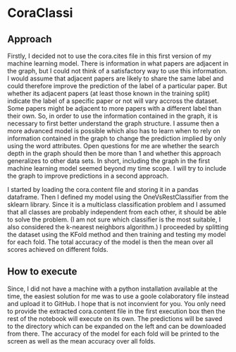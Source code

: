 # CoraClassi

## Approach

Firstly, I decided not to use the cora.cites file in this first version of my machine learning model. There is information in what papers are adjacent in the graph, but I could not think of a satisfactory way to use this information. I would assume that adjacent papers are likely to share the same label and could therefore improve the prediction of the label of a particular paper. But whether its adjacent papers (at least those known in the training split) indicate the label of a specific paper or not will vary accross the dataset. Some papers might be adjacent to more papers with a different label than their own. So, in order to use the information contained in the graph, it is necessary to first better understand the graph structure. I assume then a more advanced model is possible which also has to learn when to rely on information contained in the graph to change the prediction implied by only using the word attributes. Open questions for me are whether the search depth in the graph should then be more than 1 and whether this approach generalizes to other data sets. In short, including the graph in the first machine learning model seemed beyond my time scope. I will try to include the graph to improve predictions in a second approach.

I started by loading the cora.content file and storing it in a pandas dataframe. Then I defined my model using the OneVsRestClassifier from the sklearn library. Since it is a multiclass classification problem and I assumed that all classes are probably independent from each other, it should be able to solve the problem. (I am not sure which classifier is the most suitable, I also considered the k-nearest neighbors algorithm.) I proceeded by splitting the dataset using the KFold method and then training and testing my model for each fold. The total accuracy of the model is then the mean over all scores achieved on different folds.

## How to execute

Since, I did not have a machine with a python installation available at the time, the easiest solution for me was to use a goole colaboratory file instead and upload it to GitHub. I hope that is not inconvient for you. You only need to provide the extracted cora.content file in the first execution box then the rest of the notebook will execute on its own. The predictions will be saved to the directory which can be expanded on the left and can be downloaded from there. The accuracy of the model for each fold will be printed to the screen as well as the mean accuracy over all folds.
